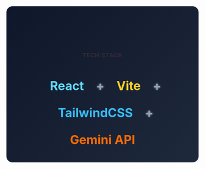 <div class="tech-stack-container">
  <h1 class="explosive-title">TECH STACK</h1>
  <div class="tech-stack">
    <span class="tech-word react-word">React</span>
    <span class="separator">+</span>
    <span class="tech-word vite-word">Vite</span>
    <span class="separator">+</span>
    <span class="tech-word tailwind-word">TailwindCSS</span>
    <span class="separator">+</span>
    <span class="tech-word gemini-word">Gemini API</span>
  </div>
</div>

<style>
  @keyframes explode {
    0% { transform: scale(0.1); opacity: 0; }
    50% { transform: scale(1.5); opacity: 1; }
    100% { transform: scale(1); }
  }
  
  @keyframes colorPulse {
    0% { text-shadow: 0 0 5px currentColor; }
    50% { text-shadow: 0 0 20px currentColor; }
    100% { text-shadow: 0 0 5px currentColor; }
  }
  
  @keyframes float {
    0%, 100% { transform: translateY(0); }
    50% { transform: translateY(-10px); }
  }
  
  .tech-stack-container {
    text-align: center;
    padding: 2rem;
    background: linear-gradient(135deg, #0f172a 0%, #1e293b 100%);
    border-radius: 1rem;
  }
  
  .explosive-title {
    font-size: 3rem;
    background: linear-gradient(90deg, #ff8a00, #e52e71);
    -webkit-background-clip: text;
    background-clip: text;
    color: transparent;
    animation: explode 1s ease-out, colorPulse 2s infinite;
    margin-bottom: 1.5rem;
    text-transform: uppercase;
    letter-spacing: 2px;
  }
  
  .tech-stack {
    display: flex;
    justify-content: center;
    align-items: center;
    flex-wrap: wrap;
    gap: 1rem;
    font-size: 2rem;
    font-weight: bold;
  }
  
  .tech-word {
    padding: 0.5rem 1rem;
    border-radius: 0.5rem;
    animation: float 3s ease-in-out infinite;
  }
  
  .react-word {
    color: #61dafb;
    animation-delay: 0.1s;
  }
  
  .vite-word {
    color: #ffd028;
    animation-delay: 0.3s;
  }
  
  .tailwind-word {
    color: #38bdf8;
    animation-delay: 0.5s;
  }
  
  .gemini-word {
    color: #ff6b00;
    animation-delay: 0.7s;
  }
  
  .separator {
    color: #94a3b8;
    animation: colorPulse 3s infinite;
  }
  
  /* Hover effects */
  .tech-word:hover {
    transform: scale(1.1);
    transition: all 0.3s ease;
  }
  
  .react-word:hover {
    background: rgba(97, 218, 251, 0.1);
  }
  
  .vite-word:hover {
    background: rgba(255, 208, 40, 0.1);
  }
  
  .tailwind-word:hover {
    background: rgba(56, 189, 248, 0.1);
  }
  
  .gemini-word:hover {
    background: rgba(255, 107, 0, 0.1);
  }
</style>

